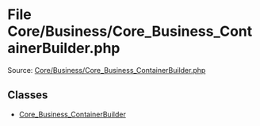 File Core/Business/Core_Business_ContainerBuilder.php
=========

Source: [Core/Business/Core_Business_ContainerBuilder.php](https://github.com/PrestaShop/PrestaShop/blob/1.6.1.3/Core/Business/Core_Business_ContainerBuilder.php)


Classes
-------

* [Core_Business_ContainerBuilder](class.Core_Business_ContainerBuilder.md)

